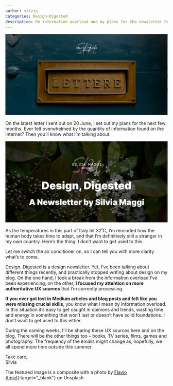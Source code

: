 ```yaml
---
author: silvia
categories: Design-Digested
description: On information overload and my plans for the newsletter Design, Digested.
---
```

![Information overload](/assets/images/smd-blog-featured-image_lettera.webp)

On the latest letter I sent out on 20 June, I set out my plans for the next few months. Ever felt overwhelmed by the quantity of information found on the internet? Then you’ll know what I’m talking about.

![Design, Digested, a newsletter by Silvia Maggi](/assets/images/design-digested-newsletter.jpg)

As the temperatures in this part of Italy hit 32˚C, I’m reminded how the human body takes time to adapt, and that I’m definitively still a stranger in my own country. Here’s the thing: I don’t want to get used to this.

Let me switch the air conditioner on, so I can tell you with more clarity what’s to come.

Design, Digested is a design newsletter. Yet, I’ve been talking about different things recently, and practically stopped writing about design on my blog. On the one hand, I took a break from the information overload I’ve been experiencing; on the other, **I focused my attention on more authoritative UX sources** that I’m currently processing.

**If you ever got lost in Medium articles and blog posts and felt like you were missing crucial skills**, you know what I mean by information overload. In this situation it’s easy to get caught in opinions and trends, wasting time and energy in something that won’t last or doesn’t have solid foundations. I don’t want to get used to this either.

During the coming weeks, I’ll be sharing these UX sources here and on the blog. There will be the other things too – books, TV series, films, games and photography. The frequency of the emails might change as, hopefully, we all spend more time outside this summer.

Take care,  
Silvia

The featured image is a composite with a photo by [Flavio Amiel](https://unsplash.com/@flavioamiel){:target="_blank"} on Unsplash
